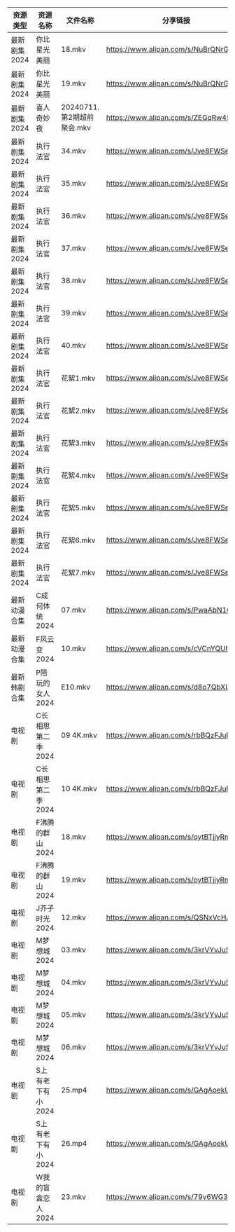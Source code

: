 | 资源类型     | 资源名称        | 文件名称                 | 分享链接                                 | 更新时间                |
| -------- | ----------- | -------------------- | ------------------------------------ | ------------------- |
| 最新剧集2024 | 你比星光美丽      | 18.mkv               | https://www.alipan.com/s/NuBrQNrGBbU | 2024-07-12 07:50:11 |
| 最新剧集2024 | 你比星光美丽      | 19.mkv               | https://www.alipan.com/s/NuBrQNrGBbU | 2024-07-12 07:50:11 |
| 最新剧集2024 | 喜人奇妙夜       | 20240711.第2期超前聚会.mkv | https://www.alipan.com/s/ZEGqRw45GQP | 2024-07-12 07:50:29 |
| 最新剧集2024 | 执行法官        | 34.mkv               | https://www.alipan.com/s/Jve8FWSeqsr | 2024-07-12 07:50:23 |
| 最新剧集2024 | 执行法官        | 35.mkv               | https://www.alipan.com/s/Jve8FWSeqsr | 2024-07-12 07:50:22 |
| 最新剧集2024 | 执行法官        | 36.mkv               | https://www.alipan.com/s/Jve8FWSeqsr | 2024-07-12 07:50:22 |
| 最新剧集2024 | 执行法官        | 37.mkv               | https://www.alipan.com/s/Jve8FWSeqsr | 2024-07-12 07:50:22 |
| 最新剧集2024 | 执行法官        | 38.mkv               | https://www.alipan.com/s/Jve8FWSeqsr | 2024-07-12 07:50:21 |
| 最新剧集2024 | 执行法官        | 39.mkv               | https://www.alipan.com/s/Jve8FWSeqsr | 2024-07-12 07:50:20 |
| 最新剧集2024 | 执行法官        | 40.mkv               | https://www.alipan.com/s/Jve8FWSeqsr | 2024-07-12 07:50:20 |
| 最新剧集2024 | 执行法官        | 花絮1.mkv              | https://www.alipan.com/s/Jve8FWSeqsr | 2024-07-12 07:50:20 |
| 最新剧集2024 | 执行法官        | 花絮2.mkv              | https://www.alipan.com/s/Jve8FWSeqsr | 2024-07-12 07:50:19 |
| 最新剧集2024 | 执行法官        | 花絮3.mkv              | https://www.alipan.com/s/Jve8FWSeqsr | 2024-07-12 07:50:19 |
| 最新剧集2024 | 执行法官        | 花絮4.mkv              | https://www.alipan.com/s/Jve8FWSeqsr | 2024-07-12 07:50:19 |
| 最新剧集2024 | 执行法官        | 花絮5.mkv              | https://www.alipan.com/s/Jve8FWSeqsr | 2024-07-12 07:50:19 |
| 最新剧集2024 | 执行法官        | 花絮6.mkv              | https://www.alipan.com/s/Jve8FWSeqsr | 2024-07-12 07:50:18 |
| 最新剧集2024 | 执行法官        | 花絮7.mkv              | https://www.alipan.com/s/Jve8FWSeqsr | 2024-07-12 07:50:18 |
| 最新动漫合集   | C成何体统2024   | 07.mkv               | https://www.alipan.com/s/PwaAbN16cec | 2024-07-12 12:11:00 |
| 最新动漫合集   | F风云变2024    | 10.mkv               | https://www.alipan.com/s/cVCnYQUhJmX | 2024-07-12 12:11:04 |
| 最新韩剧合集   | P陪玩的女人2024  | E10.mkv              | https://www.alipan.com/s/d8o7QbXUREf | 2024-07-12 00:11:27 |
| 电视剧      | C长相思第二季2024 | 09 4K.mkv            | https://www.alipan.com/s/rbBQzFJuPmB | 2024-07-12 14:26:04 |
| 电视剧      | C长相思第二季2024 | 10 4K.mkv            | https://www.alipan.com/s/rbBQzFJuPmB | 2024-07-12 14:26:04 |
| 电视剧      | F沸腾的群山2024  | 18.mkv               | https://www.alipan.com/s/oytBTjjyRmF | 2024-07-12 14:05:29 |
| 电视剧      | F沸腾的群山2024  | 19.mkv               | https://www.alipan.com/s/oytBTjjyRmF | 2024-07-12 14:05:28 |
| 电视剧      | J芥子时光2024   | 12.mkv               | https://www.alipan.com/s/QSNxVcHJ6jZ | 2024-07-12 14:05:51 |
| 电视剧      | M梦想城2024    | 03.mkv               | https://www.alipan.com/s/3krVYvJuSK6 | 2024-07-12 14:26:12 |
| 电视剧      | M梦想城2024    | 04.mkv               | https://www.alipan.com/s/3krVYvJuSK6 | 2024-07-12 14:26:12 |
| 电视剧      | M梦想城2024    | 05.mkv               | https://www.alipan.com/s/3krVYvJuSK6 | 2024-07-12 14:26:12 |
| 电视剧      | M梦想城2024    | 06.mkv               | https://www.alipan.com/s/3krVYvJuSK6 | 2024-07-12 14:26:11 |
| 电视剧      | S上有老下有小2024 | 25.mp4               | https://www.alipan.com/s/GAgAoekUHew | 2024-07-12 00:07:19 |
| 电视剧      | S上有老下有小2024 | 26.mp4               | https://www.alipan.com/s/GAgAoekUHew | 2024-07-12 00:07:19 |
| 电视剧      | W我的盲盒恋人2024 | 23.mkv               | https://www.alipan.com/s/79v6WG3ZjBK | 2024-07-12 14:07:22 |

